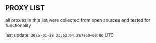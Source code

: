 ## PROXY LIST

all proxies in this list were collected from open sources and tested for functionality

last update: `2025-01-28 23:52:04.267760+00:00` UTC